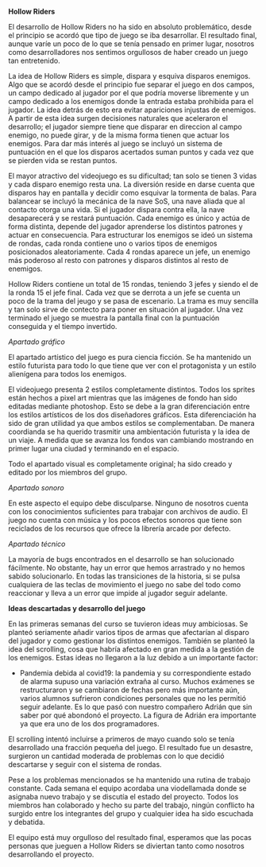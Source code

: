 **Hollow Riders**

El desarrollo de Hollow Riders no ha sido en absoluto problemático, desde el principio se acordó que tipo de juego se iba desarrollar. El resultado final, aunque varíe un poco de lo que se tenía pensado en primer lugar, nosotros como desarrolladores nos sentimos orgullosos de haber creado un juego tan entretenido.

La idea de Hollow Riders es simple, dispara y esquiva disparos enemigos. Algo que se acordó desde el principio fue separar el juego en dos campos, un campo dedicado al jugador por el que podría moverse libremente y un campo dedicado a los enemigos donde la entrada estaba prohibida para el jugador. La idea detrás de esto era evitar apariciones injustas de enemigos. A partir de esta idea surgen decisiones naturales que aceleraron el desarrollo; el jugador siempre tiene que disparar en direccion al campo enemigo, no puede girar, y de la misma forma tienen que actuar los enemigos. Para dar más interés al juego se incluyó un sistema de puntuación en el que los disparos acertados suman puntos y cada vez que se pierden vida se restan puntos. 

El mayor atractivo del videojuego es su dificultad; tan solo se tienen 3 vidas y cada disparo enemigo resta una. La diversión reside en darse cuenta que disparos hay en pantalla y decidir como esquivar la tormenta de balas. Para balancear se incluyó la mecánica de la nave SoS, una nave aliada que al contacto otorga una vida. Si el jugador dispara contra ella, la nave desaparecerá y se restará puntuación. Cada enemigo es único y actúa de forma distinta, depende del jugador aprenderse los distintos patrones y actuar en consecuencia. 
Para estructurar los enemigos se ideó un sistema de rondas, cada ronda contiene uno o varios tipos de enemigos posicionados aleatoriamente. Cada 4 rondas aparece un jefe, un enemigo más poderoso al resto con patrones y disparos distintos al resto de enemigos. 

Hollow Riders contiene un total de 15 rondas, teniendo 3 jefes y siendo el de la ronda 15 el jefe final. Cada vez que se derrota a un jefe se cuenta un poco de la trama del jeugo y se pasa de escenario. La trama es muy sencilla y tan solo sirve de contecto para poner en situación al jugador. Una vez terminado el juego se muestra la pantalla final con la puntuación conseguida y el tiempo invertido. 



*Apartado gráfico*

El apartado artístico del juego es pura ciencia ficción. Se ha mantenido un estilo futurista para todo lo que tiene que ver con el protagonista y un estilo alienígena para todos los enemigos. 

El videojuego presenta 2 estilos completamente distintos. Todos los sprites están hechos a pixel art mientras que las imágenes de fondo han sido editadas mediante photoshop. Esto se debe a la gran diferenciación entre los estilos artísticos de los dos diseñadores gráficos. Esta diferenciación ha sido de gran utilidad ya que ambos estilos se complementaban. De manera coordianda se ha querido trasmitir una ambientación futurista y la idea de un viaje. A medida que se avanza los fondos van cambiando mostrando en primer lugar una ciudad y terminando en el espacio.

Todo el apartado visual es completamente original; ha sido creado y editado por los miembros del grupo.



*Apartado sonoro*

En este aspecto el equipo debe disculparse. Ninguno de nosotros cuenta con los conocimientos suficientes para trabajar con archivos de audio. El juego no cuenta con música y los pocos efectos sonoros que tiene son reciclados de los recursos que ofrece la librería arcade por defecto. 


*Apartado técnico*

La mayoría de bugs encontrados en el desarrollo se han solucionado fácilmente. No obstante, hay un error que hemos arrastrado y no hemos sabido solucionarlo. En todas las transiciones de la historia, si se pulsa cualquiera de las teclas de movimiento el juego no sabe del todo como reaccionar y lleva a un error que impide al jugador seguir adelante.

**Ideas descartadas y desarrollo del juego**

En las primeras semanas del curso se tuvieron ideas muy ambiciosas. Se planteó seriamente añadir varios tipos de armas que afectarían al disparo del jugador y como gestionar los distintos enemigos. También se planteó la idea del scrolling, cosa que habría afectado en gran medida a la gestión de los enemigos. Estas ideas no llegaron a la luz debido a un importante factor:

- Pandemia debida al covid19: la pandemia y su correspondiente estado de alarma supuso una variación extraña al curso. Muchos exámenes se restructuraron y se cambiaron de fechas pero más importante aún, varios alumnos sufrieron condiciones personales que no les permitió seguir adelante. Es lo que pasó con nuestro compañero Adrián que sin saber por qué abondonó el proyecto. La figura de Adrián era importante ya que era uno de los dos programadores.

El scrolling intentó incluirse a primeros de mayo cuando solo se tenía desarrollado una fracción pequeña del juego. El resultado fue un desastre, surgieron un cantidad moderada de problemas con lo que decidió descartarse y seguir con el sistema de rondas.

Pese a los problemas mencionados se ha mantenido una rutina de trabajo constante. Cada semana el equipo acordaba una viodellamada donde se asignaba nuevo trabajo y se discutía el estado del proyecto. Todos los miembros han colaborado y hecho su parte del trabajo, ningún conflicto ha surgido entre los integrantes del grupo y cualquier idea ha sido escuchada y debatida. 

El equipo está muy orgulloso del resultado final, esperamos que las pocas personas que jueguen a Hollow Riders se diviertan tanto como nosotros desarrollando el proyecto. 


